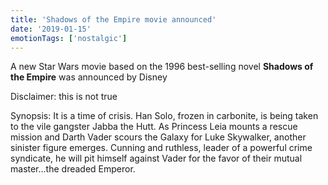 ```yaml
---
title: 'Shadows of the Empire movie announced'
date: '2019-01-15'
emotionTags: ['nostalgic']
---
```


A new Star Wars movie based on the 1996 best-selling novel **Shadows of the Empire** was announced by Disney

Disclaimer: this is not true

Synopsis: It is a time of crisis. Han Solo, frozen in carbonite, is being taken to the vile gangster Jabba the Hutt. As Princess Leia mounts a rescue mission and Darth Vader scours the Galaxy for Luke Skywalker, another sinister figure emerges. Cunning and ruthless, leader of a powerful crime syndicate, he will pit himself against Vader for the favor of their mutual master...the dreaded Emperor.
